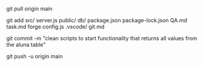 git pull origin main

git add src/ server.js public/ db/ package.json package-lock.json QA.md task.md forge.config.js .vscode/ git.md 

git commit -m "clean scripts to start functionality that returns all values from the aluna table" 

git push -u origin main 